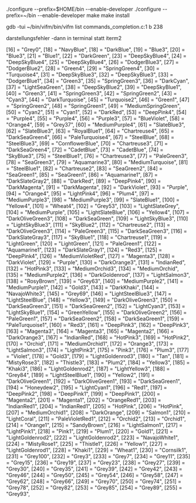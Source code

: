 ./configure --prefix=$HOME/bin --enable-developer
./configure --prefix=~/bin --enable-developer
make
make install

gdb -tui ~/bin/vifm/bin/vifm
list commands_completion.c:1
b 238

darstellungsfehler
-dann in terminal statt iterm2


[16] = "Grey0",
[18] = "NavyBlue",
[18] = "DarkBlue",
[19] = "Blue3",
[20] = "Blue3",
[21] = "Blue1",
[22] = "DarkGreen",
[23] = "DeepSkyBlue4",
[24] = "DeepSkyBlue4",
[25] = "DeepSkyBlue4",
[26] = "DodgerBlue3",
[27] = "DodgerBlue2",
[28] = "Green4",
[29] = "SpringGreen4",
[30] = "Turquoise4",
[31] = "DeepSkyBlue3",
[32] = "DeepSkyBlue3",
[33] = "DodgerBlue1",
[34] = "Green3",
[35] = "SpringGreen3",
[36] = "DarkCyan",
[37] = "LightSeaGreen",
[38] = "DeepSkyBlue2",
[39] = "DeepSkyBlue1",
[40] = "Green3",
[41] = "SpringGreen3",
[42] = "SpringGreen2",
[43] = "Cyan3",
[44] = "DarkTurquoise",
[45] = "Turquoise2",
[46] = "Green1",
[47] = "SpringGreen2",
[48] = "SpringGreen1",
[49] = "MediumSpringGreen",
[50] = "Cyan2",
[51] = "Cyan1",
[52] = "DarkRed",
[53] = "DeepPink4",
[54] = "Purple4",
[55] = "Purple4",
[56] = "Purple3",
[57] = "BlueViolet",
[58] = "Orange4",
[59] = "Grey37",
[60] = "MediumPurple4",
[61] = "SlateBlue3",
[62] = "SlateBlue3",
[63] = "RoyalBlue1",
[64] = "Chartreuse4",
[65] = "DarkSeaGreen4",
[66] = "PaleTurquoise4",
[67] = "SteelBlue",
[68] = "SteelBlue3",
[69] = "CornflowerBlue",
[70] = "Chartreuse3",
[71] = "DarkSeaGreen4",
[72] = "CadetBlue",
[73] = "CadetBlue",
[74] = "SkyBlue3",
[75] = "SteelBlue1",
[76] = "Chartreuse3",
[77] = "PaleGreen3",
[78] = "SeaGreen3",
[79] = "Aquamarine3",
[80] = "MediumTurquoise",
[81] = "SteelBlue1",
[82] = "Chartreuse2",
[83] = "SeaGreen2",
[84] = "SeaGreen1",
[85] = "SeaGreen1",
[86] = "Aquamarine1",
[87] = "DarkSlateGray2",
[88] = "DarkRed",
[89] = "DeepPink4",
[90] = "DarkMagenta",
[91] = "DarkMagenta",
[92] = "DarkViolet",
[93] = "Purple",
[94] = "Orange4",
[95] = "LightPink4",
[96] = "Plum4",
[97] = "MediumPurple3",
[98] = "MediumPurple3",
[99] = "SlateBlue1",
[100] = "Yellow4",
[101] = "Wheat4",
[102] = "Grey53",
[103] = "LightSlateGrey",
[104] = "MediumPurple",
[105] = "LightSlateBlue",
[106] = "Yellow4",
[107] = "DarkOliveGreen3",
[108] = "DarkSeaGreen",
[109] = "LightSkyBlue3",
[110] = "LightSkyBlue3",
[111] = "SkyBlue2",
[112] = "Chartreuse2",
[113] = "DarkOliveGreen3",
[114] = "PaleGreen3",
[115] = "DarkSeaGreen3",
[116] = "DarkSlateGray3",
[117] = "SkyBlue1",
[118] = "Chartreuse1",
[119] = "LightGreen",
[120] = "LightGreen",
[121] = "PaleGreen1",
[122] = "Aquamarine1",
[123] = "DarkSlateGray1",
[124] = "Red3",
[125] = "DeepPink4",
[126] = "MediumVioletRed",
[127] = "Magenta3",
[128] = "DarkViolet",
[129] = "Purple",
[130] = "DarkOrange3",
[131] = "IndianRed",
[132] = "HotPink3",
[133] = "MediumOrchid3",
[134] = "MediumOrchid",
[135] = "MediumPurple2",
[136] = "DarkGoldenrod",
[137] = "LightSalmon3",
[138] = "RosyBrown",
[139] = "Grey63",
[140] = "MediumPurple2",
[141] = "MediumPurple1",
[142] = "Gold3",
[143] = "DarkKhaki",
[144] = "NavajoWhite3",
[145] = "Grey69",
[146] = "LightSteelBlue3",
[147] = "LightSteelBlue",
[148] = "Yellow3",
[149] = "DarkOliveGreen3",
[150] = "DarkSeaGreen3",
[151] = "DarkSeaGreen2",
[152] = "LightCyan3",
[153] = "LightSkyBlue1",
[154] = "GreenYellow",
[155] = "DarkOliveGreen2",
[156] = "PaleGreen1",
[157] = "DarkSeaGreen2",
[158] = "DarkSeaGreen1",
[159] = "PaleTurquoise1",
[160] = "Red3",
[161] = "DeepPink3",
[162] = "DeepPink3",
[163] = "Magenta3",
[164] = "Magenta3",
[165] = "Magenta2",
[166] = "DarkOrange3",
[167] = "IndianRed",
[168] = "HotPink3",
[169] = "HotPink2",
[170] = "Orchid",
[171] = "MediumOrchid1",
[172] = "Orange3",
[173] = "LightSalmon3",
[174] = "LightPink3",
[175] = "Pink3",
[176] = "Plum3",
[177] = "Violet",
[178] = "Gold3",
[179] = "LightGoldenrod3",
[180] = "Tan",
[181] = "MistyRose3",
[182] = "Thistle3",
[183] = "Plum2",
[184] = "Yellow3",
[185] = "Khaki3",
[186] = "LightGoldenrod2",
[187] = "LightYellow3",
[188] = "Grey84",
[189] = "LightSteelBlue1",
[190] = "Yellow2",
[191] = "DarkOliveGreen1",
[192] = "DarkOliveGreen1",
[193] = "DarkSeaGreen1",
[194] = "Honeydew2",
[195] = "LightCyan1",
[196] = "Red1",
[197] = "DeepPink2",
[198] = "DeepPink1",
[199] = "DeepPink1",
[200] = "Magenta2",
[201] = "Magenta1",
[202] = "OrangeRed1",
[203] = "IndianRed1",
[204] = "IndianRed1",
[205] = "HotPink",
[206] = "HotPink",
[207] = "MediumOrchid1",
[208] = "DarkOrange",
[209] = "Salmon1",
[210] = "LightCoral",
[211] = "PaleVioletRed1",
[212] = "Orchid2",
[213] = "Orchid1",
[214] = "Orange1",
[215] = "SandyBrown",
[216] = "LightSalmon1",
[217] = "LightPink1",
[218] = "Pink1",
[219] = "Plum1",
[220] = "Gold1",
[221] = "LightGoldenrod2",
[222] = "LightGoldenrod2",
[223] = "NavajoWhite1",
[224] = "MistyRose1",
[225] = "Thistle1",
[226] = "Yellow1",
[227] = "LightGoldenrod1",
[228] = "Khaki1",
[229] = "Wheat1",
[230] = "Cornsilk1",
[231] = "Grey100",
[232] = "Grey3",
[233] = "Grey7",
[234] = "Grey11",
[235] = "Grey15",
[236] = "Grey19",
[237] = "Grey23",
[238] = "Grey27",
[239] = "Grey30",
[240] = "Grey35",
[241] = "Grey39",
[242] = "Grey42",
[243] = "Grey46",
[244] = "Grey50",
[245] = "Grey54",
[246] = "Grey58",
[247] = "Grey62",
[248] = "Grey66",
[249] = "Grey70",
[250] = "Grey74",
[251] = "Grey78",
[252] = "Grey82",
[253] = "Grey85",
[254] = "Grey89",
[255] = "Grey93",
